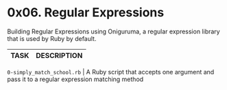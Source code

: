 # 0x06. Regular Expressions

Building Regular Expressions using Oniguruma, a regular expression library that is used by Ruby by default.

TASK | DESCRIPTION
--- | ---

`0-simply_match_school.rb` | A Ruby script that accepts one argument and pass it to a regular expression matching method
